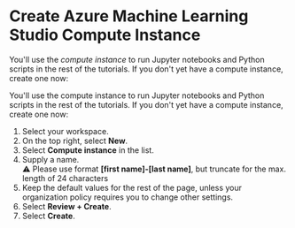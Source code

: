 # Create Azure Machine Learning Studio Compute Instance
You'll use the *compute instance* to run Jupyter notebooks and Python scripts in the rest of the tutorials. If you don't yet have a compute instance, create one now:

You'll use the compute instance to run Jupyter notebooks and Python scripts in the rest of the tutorials. If you don't yet have a compute instance, create one now:

1. Select your workspace.
1. On the top right, select **New**.
1. Select **Compute instance** in the list.
1. Supply a name.   
⚠️ Please use format **[first name]-[last name]**, but truncate for the max. length of 24 characters
1. Keep the default values for the rest of the page, unless your organization policy requires you to change other settings.
1. Select **Review + Create**.
1. Select **Create**.

